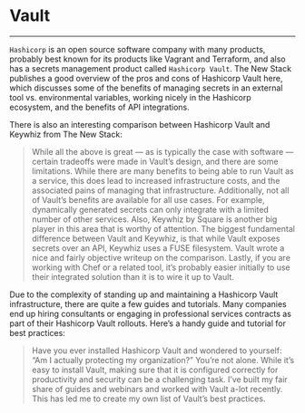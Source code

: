 # Vault
---
`Hashicorp` is an open source software company with many products, probably best known for its products like Vagrant and Terraform, and also has a secrets management product called `Hashicorp Vault`. The New Stack publishes a good overview of the pros and cons of Hashicorp Vault here, which discusses some of the benefits of managing secrets in an external tool vs. environmental variables, working nicely in the Hashicorp ecosystem, and the benefits of API integrations.

There is also an interesting comparison between Hashicorp Vault and Keywhiz from The New Stack:

> While all the above is great — as is typically the case with software — certain tradeoffs were made in Vault’s design, and there are some limitations. While there are many benefits to being able to run Vault as a service, this does lead to increased infrastructure costs, and the associated pains of managing that infrastructure. Additionally, not all of Vault’s benefits are available for all use cases. For example, dynamically generated secrets can only integrate with a limited number of other services. Also, Keywhiz by Square is another big player in this area that is worthy of attention. The biggest fundamental difference between Vault and Keywhiz, is that while Vault exposes secrets over an API, Keywhiz uses a FUSE filesystem. Vault wrote a nice and fairly objective writeup on the comparison. Lastly, if you are working with Chef or a related tool, it’s probably easier initially to use their integrated solution than it is to wire it up to Vault.

Due to the complexity of standing up and maintaining a Hashicorp Vault infrastructure, there are quite a few guides and tutorials. Many companies end up hiring consultants or engaging in professional services contracts as part of their Hashicorp Vault rollouts. Here’s a handy guide and tutorial for best practices:

> Have you ever installed Hashicorp Vault and wondered to yourself: “Am I actually protecting my organization?” You’re not alone. While it’s easy to install Vault, making sure that it is configured correctly for productivity and security can be a challenging task. I’ve built my fair share of guides and webinars and worked with Vault a-lot recently. This has led me to create my own list of Vault’s best practices.

